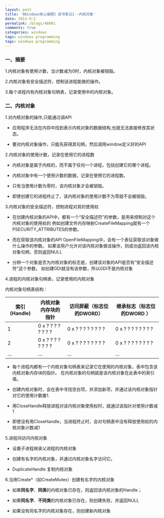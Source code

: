 ```yaml
---
layout: post
title: '《Windows核心编程》读书笔记1--内核对象'
date: 2011-9-2
permalink: /blogs/48001
comments: true
categories: windows
tags: windows programming
tags: windows programming
---
```


### 一、摘要

1.内核对象有使用计数，当计数减为0时，内核对象被销毁。

2.内核对象有安全描述符，控制该进程能做的操作。

3.每个进程内有内核对象句柄表，记录使用中的内核对象。

### 二、内核对象

1.对内核对象的操作,只能通过调API

- 应用程序无法在内存中找到表示内核对象的数据结构,也就无法直接修改其状态。

- 要对内核对象操作，只能先获得其句柄，然后调用window定义好的API

<!--more-->

2.内核对象的使用计数，记录在使用它的进程数

- 内核对象是属于内核的，而不属于任何一个进程，包括创建它的哪个进程。

- 内核对象中有一个使用计数的数据，记录在使用它的进程数。

- 只有当使用计数为零时，该内核对象才会被销毁。

- 即使创建它的进程终止了，该内核对象的使用计数不为零就不会被销毁。

3.内核对象的安全描述符，控制进程对其的使用权

- 在创建内核对象的API中，都有一个“安全描述符”的参数，是用来控制对这个内核对象的使用权的
例如创建文件内存映射CreateFileMapping就有一个PSECURITY\_ATTRIBUTES的参数。

- 而在获取该内核对象的API OpenFileMapping中，会有一个表征获取该对象做什么操作的参数。
如果该用户允许对该内核对象做该操作，则成功返回该内核对象句柄，否则返回NULL

- 分辨一个对象是否为内核对象的标志是，创建该对象的API是否有“安全描述符”这个参数。
如创建GDI就没有该参数，所以GDI不是内核对象

4.进程的内核对象句柄表，记录使用的内核对象

内核对象句柄表结构：

索引 (Handle) | 内核对象内存块的指针 | 访问屏蔽（标志位的DWORD）| 继承标志（标志位的DWORD ）
------------  | -------------------- | -----------------------  | -------------------------
1 | 0 x ? ? ? ? ? ? ? ? | 0 x ? ? ? ? ? ? ? ? | 0 x ? ? ? ? ? ? ? ?
2 | 0 x ? ? ? ? ? ? ? ? | 0 x ? ? ? ? ? ? ? ? | 0 x ? ? ? ? ? ? ? ?
… | … | … | …

- 每个进程内都有一个内核对象句柄表来记录它在使用的内核对象，表中包含该内核对象内存块的指针。
在内核对象的句柄就是该内核对象在此表中的索引值。

- 创建内核对象时，会在表中寻找空白项，并添加新项，并通过该内核对象指针对它的使用计数置1.

- 用CloseHandle释放进程对该内核对象使用权时，就通过该指针对使用计数减1

- 即使没有用CloseHandle，当进程终止时，会对句柄表中没有释放使用权的内核对象计数减1

5.进程间访问内核对象

- 设置子进程继承父进程的内核对象

- 创建有名字的内核对象，并通过内核对象名字访问它。

- DuplicateHandle 复制内核对象

6.当用Create\*（如CreateMutex）创建有名字的内核对象

- 如果**同名字**、**同类**的内核对象已存在，则返回该内核对象的Handle；

- 如果**同名字**、**不同类**的内核对象已存在，则创建失败，并返回NULL

- 如果没有同名字的内核对象存在，则创建新内核对象
